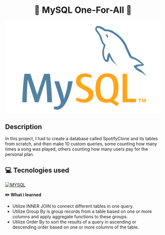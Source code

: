 <h1 align="center">🐬 MySQL One-For-All 🐬</h1>

<img src='./mysql.jpg'/><br/>

## Description
<p>In this project, I had to create a database called SpotifyClone and its tables from scratch, and then make 10 custom queries, some counting how many times a song was played, others counting how many users pay for the personal plan.
</p>

## 💻 Tecnologies used
[![MYSQL][MYSQL]][MYSQL-url]

[MYSQL]: https://img.shields.io/badge/MySQL-00758f?style=for-the-badge&logo=mysql&logoColor=white
[MYSQL-url]: https://www.mysql.com

<strong>✏️ What i learned</strong>

- Utilize INNER JOIN to connect different tables in one query.
- Utilize Group By is group records from a table based on one or more columns and apply aggregate functions to these groups.
- Utilize Order By to sort the results of a query in ascending or descending order based on one or more columns of the table.